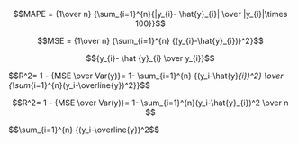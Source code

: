 $$MAPE = {1\over n} {\sum_{i=1}^{n}{|y_{i}- \hat{y}_{i}| \over |y_{i}|\times 100}}$$

$$MSE = {1\over n} {\sum_{i=1}^{n} {(y_{i}-\hat{y}_{i})}^2}$$ 

$${y_{i}- \hat {y}_{i} \over y_{i}}$$


$$R^2= 1 - {MSE \over Var(y)}= 1- \sum_{i=1}^{n} {(y_i-\hat{y}_{i})^2} \over {\sum_{i=1}^{n}(y_i-\overline{y})^2}}$$

$$R^2= 1 - {MSE \over Var(y)}= 1- \sum_{i=1}^{n}(y_i-\hat{y}_{i})^2 \over n $$

$$\sum_{i=1}^{n} {(y_i-\overline{y})^2$$


